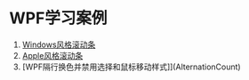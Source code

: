 WPF学习案例
==========

 1. [Windows风格滚动条](WindowsStyleScollbar)
 2. [Apple风格滚动条](AppleStyleScollbar)
 3. [WPF隔行换色并禁用选择和鼠标移动样式]](AlternationCount)


